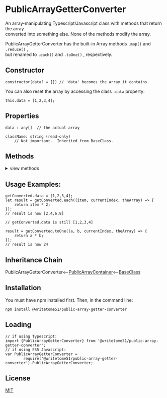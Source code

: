 # PublicArrayGetterConverter

An array-manipulating Typescript/Javascript class with methods that return the array   
converted into something else.  None of the methods modify the array.

PublicArrayGetterConverter has the built-in Array methods  `.map()`  and  `.reduce()` ,  
but renamed to  `.each()`  and  `.toOne()` , respectively.

## Constructor
```
constructor(data? = []) // 'data' becomes the array it contains.
```

You can also reset the array by accessing the class `.data` property:
```
this.data = [1,2,3,4];
```


## Properties
```
data : any[]  // the actual array

className: string (read-only)
    // Not important.  Inherited from BaseClass.
```


## Methods
<details>
<summary>view methods</summary>


```	
each(
    mappingFunction: ((item: any, index?, array?) => any)
): any[]
    // Does the same thing as Array.map()
    // Returns new array with each value in old array converted into something else.

toOne(
    reducingFunction: ((previousValue: any, currentValue: any, index?, array?) => any)
): any
    // Does the same thing as Array.reduce(), but with a much better name.
``` 
The methods below are not important to know about in order to use this  
class.  They're inherited from [BaseClass](https://github.com/writetome51/typescript-base-class#baseclass) .
``` 
protected   _createGetterAndOrSetterForEach(
		propertyNames: string[],
		configuration: IGetterSetterConfiguration
	   ) : void
    /*********************
    Use this method when you have a bunch of properties that need getter and/or 
    setter functions that all do the same thing. You pass in an array of string 
    names of those properties, and the method attaches the same getter and/or 
    setter function to each property.
    IGetterSetterConfiguration is this object:
    {
        get_setterFunction?: (
             propertyName: string, index?: number, propertyNames?: string[]
        ) => Function,
	    // get_setterFunction takes the property name as first argument and 
	    // returns the setter function.  The setter function must take one 
	    // parameter and return void.
	    
        get_getterFunction?: (
             propertyName: string, index?: number, propertyNames?: string[]
        ) => Function
	    // get_getterFunction takes the property name as first argument and 
	    // returns the getter function.  The getter function must return something.
    }
    *********************/ 


protected   _returnThis_after(voidExpression: any) : this
    // voidExpression is executed, then function returns this.
    // Even if voidExpression returns something, the returned data isn't used.

protected   _runMethod_and_returnThis(
    callingObject, 
    method: Function, 
    methodArgs: any[], 
    additionalAction?: Function // takes the result returned by method as an argument.
) : this
```
</details>


## Usage Examples:

    getConverted.data = [1,2,3,4];  
    let result = getConverted.each((item, currentIndex, theArray) => {
	    return item * 2;
    });
    // result is now [2,4,6,8]

    // getConverted.data is still [1,2,3,4]

    result = getConverted.toOne((a, b, currentIndex, theArray) => {
	    return a * b;
    });
    // result is now 24

## Inheritance Chain

PublicArrayGetterConverter<--[PublicArrayContainer](https://github.com/writetome51/public-array-container#publicarraycontainer)<--[BaseClass](https://github.com/writetome51/typescript-base-class#baseclass)


## Installation

You must have npm installed first. Then, in the command line:

    npm install @writetome51/public-array-getter-converter

## Loading

    // if using Typescript:
    import {PublicArrayGetterConverter} from '@writetome51/public-array-getter-converter';
    // if using ES5 Javascript:
    var PublicArrayGetterConverter = 
            require('@writetome51/public-array-getter-converter').PublicArrayGetterConverter;


## License
[MIT](https://choosealicense.com/licenses/mit/)